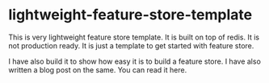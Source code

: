 # lightweight-feature-store-template

This is very lightweight feature store template. It is built on top of redis. It is not production ready. It is just a template to get started with feature store.

I have also build it to show how easy it is to build a feature store. I have also written a blog post on the same. You can read it here.
